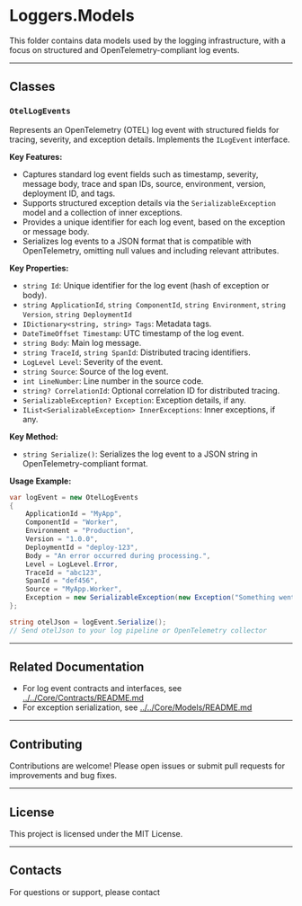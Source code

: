 # Loggers.Models

This folder contains data models used by the logging infrastructure, with a focus on structured and OpenTelemetry-compliant log events.

---

## Classes

### `OtelLogEvents`
Represents an OpenTelemetry (OTEL) log event with structured fields for tracing, severity, and exception details. Implements the `ILogEvent` interface.

**Key Features:**
- Captures standard log event fields such as timestamp, severity, message body, trace and span IDs, source, environment, version, deployment ID, and tags.
- Supports structured exception details via the `SerializableException` model and a collection of inner exceptions.
- Provides a unique identifier for each log event, based on the exception or message body.
- Serializes log events to a JSON format that is compatible with OpenTelemetry, omitting null values and including relevant attributes.

**Key Properties:**
- `string Id`: Unique identifier for the log event (hash of exception or body).
- `string ApplicationId`, `string ComponentId`, `string Environment`, `string Version`, `string DeploymentId`
- `IDictionary<string, string> Tags`: Metadata tags.
- `DateTimeOffset Timestamp`: UTC timestamp of the log event.
- `string Body`: Main log message.
- `string TraceId`, `string SpanId`: Distributed tracing identifiers.
- `LogLevel Level`: Severity of the event.
- `string Source`: Source of the log event.
- `int LineNumber`: Line number in the source code.
- `string? CorrelationId`: Optional correlation ID for distributed tracing.
- `SerializableException? Exception`: Exception details, if any.
- `IList<SerializableException> InnerExceptions`: Inner exceptions, if any.

**Key Method:**
- `string Serialize()`: Serializes the log event to a JSON string in OpenTelemetry-compliant format.

**Usage Example:**
```csharp
var logEvent = new OtelLogEvents
{
    ApplicationId = "MyApp",
    ComponentId = "Worker",
    Environment = "Production",
    Version = "1.0.0",
    DeploymentId = "deploy-123",
    Body = "An error occurred during processing.",
    Level = LogLevel.Error,
    TraceId = "abc123",
    SpanId = "def456",
    Source = "MyApp.Worker",
    Exception = new SerializableException(new Exception("Something went wrong"))
};

string otelJson = logEvent.Serialize();
// Send otelJson to your log pipeline or OpenTelemetry collector
```

---

## Related Documentation

- For log event contracts and interfaces, see [../../Core/Contracts/README.md](../../Core/Contracts/README.md)
- For exception serialization, see [../../Core/Models/README.md](../../Core/Models/README.md)

---

## Contributing

Contributions are welcome! Please open issues or submit pull requests for improvements and bug fixes.

---

## License

This project is licensed under the MIT License.

---

## Contacts

For questions or support, please contact